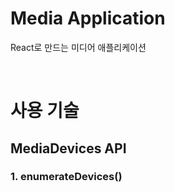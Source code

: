 # Media Application
React로 만드는 미디어 애플리케이션

<br>

# 사용 기술
## MediaDevices API
### 1. enumerateDevices()


